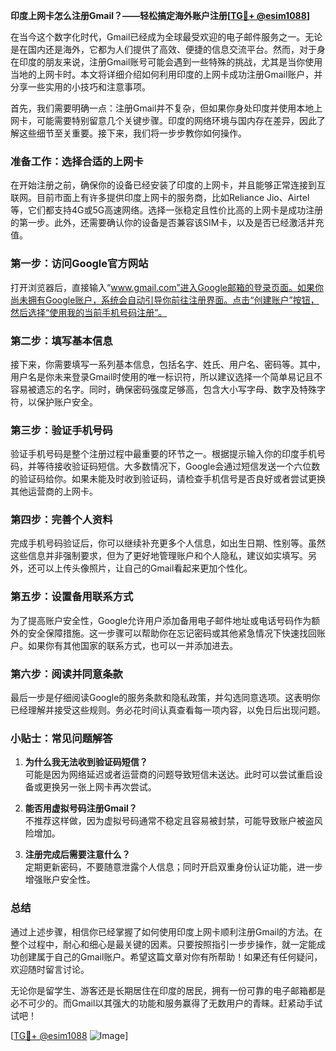 **印度上网卡怎么注册Gmail？——轻松搞定海外账户注册[[TG💪+ @esim1088](https://t.me/s/esim1088)]**

在当今这个数字化时代，Gmail已经成为全球最受欢迎的电子邮件服务之一。无论是在国内还是海外，它都为人们提供了高效、便捷的信息交流平台。然而，对于身在印度的朋友来说，注册Gmail账号可能会遇到一些特殊的挑战，尤其是当你使用当地的上网卡时。本文将详细介绍如何利用印度的上网卡成功注册Gmail账户，并分享一些实用的小技巧和注意事项。

首先，我们需要明确一点：注册Gmail并不复杂，但如果你身处印度并使用本地上网卡，可能需要特别留意几个关键步骤。印度的网络环境与国内存在差异，因此了解这些细节至关重要。接下来，我们将一步步教你如何操作。

### **准备工作：选择合适的上网卡**
在开始注册之前，确保你的设备已经安装了印度的上网卡，并且能够正常连接到互联网。目前市面上有许多提供印度上网卡的服务商，比如Reliance Jio、Airtel等，它们都支持4G或5G高速网络。选择一张稳定且性价比高的上网卡是成功注册的第一步。此外，还需要确认你的设备是否兼容该SIM卡，以及是否已经激活并充值。

### **第一步：访问Google官方网站**
打开浏览器后，直接输入“www.gmail.com”进入Google邮箱的登录页面。如果你尚未拥有Google账户，系统会自动引导你前往注册界面。点击“创建账户”按钮，然后选择“使用我的当前手机号码注册”。

### **第二步：填写基本信息**
接下来，你需要填写一系列基本信息，包括名字、姓氏、用户名、密码等。其中，用户名是你未来登录Gmail时使用的唯一标识符，所以建议选择一个简单易记且不容易被遗忘的名字。同时，确保密码强度足够高，包含大小写字母、数字及特殊字符，以保护账户安全。

### **第三步：验证手机号码**
验证手机号码是整个注册过程中最重要的环节之一。根据提示输入你的印度手机号码，并等待接收验证码短信。大多数情况下，Google会通过短信发送一个六位数的验证码给你。如果未能及时收到验证码，请检查手机信号是否良好或者尝试更换其他运营商的上网卡。

### **第四步：完善个人资料**
完成手机号码验证后，你可以继续补充更多个人信息，如出生日期、性别等。虽然这些信息并非强制要求，但为了更好地管理账户和个人隐私，建议如实填写。另外，还可以上传头像照片，让自己的Gmail看起来更加个性化。

### **第五步：设置备用联系方式**
为了提高账户安全性，Google允许用户添加备用电子邮件地址或电话号码作为额外的安全保障措施。这一步骤可以帮助你在忘记密码或其他紧急情况下快速找回账户。如果你有其他国家的联系方式，也可以一并添加进去。

### **第六步：阅读并同意条款**
最后一步是仔细阅读Google的服务条款和隐私政策，并勾选同意选项。这表明你已经理解并接受这些规则。务必花时间认真查看每一项内容，以免日后出现问题。

### **小贴士：常见问题解答**
1. **为什么我无法收到验证码短信？**  
   可能是因为网络延迟或者运营商的问题导致短信未送达。此时可以尝试重启设备或更换另一张上网卡再次尝试。

2. **能否用虚拟号码注册Gmail？**  
   不推荐这样做，因为虚拟号码通常不稳定且容易被封禁，可能导致账户被盗风险增加。

3. **注册完成后需要注意什么？**  
   定期更新密码，不要随意泄露个人信息；同时开启双重身份认证功能，进一步增强账户安全性。

### **总结**
通过上述步骤，相信你已经掌握了如何使用印度上网卡顺利注册Gmail的方法。在整个过程中，耐心和细心是最关键的因素。只要按照指引一步步操作，就一定能成功创建属于自己的Gmail账户。希望这篇文章对你有所帮助！如果还有任何疑问，欢迎随时留言讨论。

无论你是留学生、游客还是长期居住在印度的居民，拥有一份可靠的电子邮箱都是必不可少的。而Gmail以其强大的功能和服务赢得了无数用户的青睐。赶紧动手试试吧！

[[TG💪+ @esim1088](https://t.me/s/esim1088) ![Image](https://i.postimg.cc/4NQfJmqS/Snipaste-2025-05-13-00-14-12.png)]